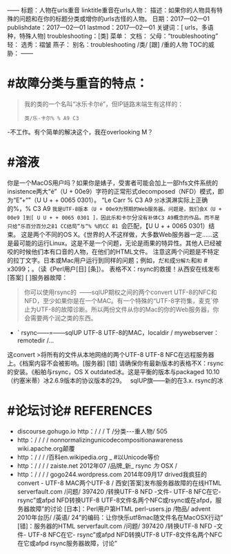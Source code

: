 ——
标题：人物在urls重音
linktitle重音在urls人物：
描述：如果你的人物具有特殊的问题和在你的标题分类或增你的urls古怪的人物。
日期：2017—02—01
publishdate：2017—02—01
lastmod：2017—02—01
关键词：[ urls，多语种，特殊人物]
troubleshooting：[类]
菜单：
文档：
父母：“troubleshooting”
轻：
选秀：褶皱
燕子：
别名：troubleshooting /类/ [跟] /重的人物
TOC的威胁：
——
# #故障分类与重音的特点：
>我的类的一个名叫“冰乐卡尔é”，但IP链路末端生有这样的：
>
> ```
>类/乐-卡尔% % A9 C3
> ```
>
-不工作。有个简单的解决这个，我在overlooking M？
# #溶液
你是一个MacOS用户吗？如果你是婊子，受害者可能会加上一部hfs文件系统的insistence两大“é”（U + 00e9）字符的正常形式decomposed（NFD）模式，即为“E”+“́”（U U + + 0065 0301）。
“Le Carr % C3 A9 `分`冰淇淋实际上正确的%，% C3 A9 `我是UTF-8版本（U + 00e9为预期的Web服务器。问题是，我们会X（U + 00e9 ]到[ U U + + 0065 0301 ]，因此乐和卡尔`分`没有补体C3 A9概念的作品。而不是只给“乐百分百分之81 CC结局”与“% %的CC 81 `会匹配，【U U + + 0065 0301）结束。
这是两个不同的OS X。《世界的人不这样做，大多数Web服务器一定……这是最可能的运行Linux。这是不是一个问题，无论是雨果的特异性。其他人已经被咬的时候他们本有口音的人物，在他们的HTML文件。
注意这两个问题是不特定的拉丁文字。日本或Mac用户运行到同样的问题；例如，だ`和`成`分解た`和`和` # x3099；。（读《Perl用户[日] [条]）。
表格不X：rsync的救援！从西安在线发布[答案] [ ]服务器故障：
>你可以使用rsync的` `——sqlUP期权之间的两个convert UTF-8的NFC和NFD，至少如果你是在一个MAC。有一个特殊的“UTF-8字符集，麦克`停止为UTF-8的故障诊断。所以两份文件从你的Mac的你的Web服务器，你会需要两个润之类的东西。
>
* ` rsync——=——sqlUP UTF-8 UTF-8的MAC，localdir / mywebserver：remotedir /…
>
这convert >将所有的文件从本地网络的两个UTF-8 UTF-8 NFC在远程服务器上。《档案内容不会被影响。[服务器] [错]
请确保你有最新版本的表格不X：rsync的安装。《船舶与rsync，OS X outdated冰。这是平衡的版本与packaged 10.10（约塞米蒂）冰2.6.9版本的协议版本的29。` ` sqlUP旗——新的在3.x. rsync的冰
# #论坛讨论# REFERENCES
* discourse.gohugo.io http：/ / / T /分类---重人物/ 505
* http：/ / / / nonnormalizingunicodecompositionawareness wiki.apache.org颠覆
* http：/ / / /百科en.wikipedia.org _ #以Unicode等价
* http：/ / / / zaiste.net 2012年07 /品牌_新_ rsync _为_ OSX /
* http：/ / / / gogo244.wordpress.com 2014年09月17 drived我疯狂的convert - UTF-8 MAC两个UTF-8 /
西安[答案]发布服务器故障的在线HTML serverfault.com /问题/ 397420 /转换UTF-8 NFD -文件- UTF-8 NFC在它- rsync”或afpd NFD转换UTF-8 UTF-8文件名两个NFC或rsync或在afpd，服务器故障”的讨论
[日本]：Perl用户第HTML perl-users.jp /物品/ advent 2010年台历/ /英语/ 24”的编码：让你快乐utf8mac随文件名在MacOSX行动”
[错]：服务器的HTML serverfault.com /问题/ 397420 /转换UTF-8 NFD -文件- UTF-8 NFC在它- rsync”或afpd NFD转换UTF-8 UTF-8文件名两个NFC在它或afpd rsync服务器故障，讨论”